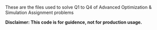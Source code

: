 These are the files used to solve Q1 to Q4 of Advanced Optimization & Simulation Assignment problems

__Disclaimer: This code is for guidence, not for production usage.__
